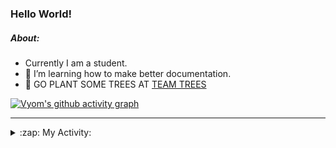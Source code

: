 ### Hello World!

##### About:
- Currently I am a student.
- 🌱 I’m learning how to make better documentation.
- 🌱 GO PLANT SOME TREES AT [TEAM TREES](https://teamtrees.org/)

[![Vyom's github activity graph](https://activity-graph.herokuapp.com/graph?username=Vyvy-vi)](https://github.com/ashutosh00710/github-readme-activity-graph)

---
<details>
  <summary>:zap: My Activity:</summary>
  
<!--START_SECTION:waka-->
![Code Time](http://img.shields.io/badge/Code%20Time-963%20hrs%2032%20mins-blue)

**I'm a Night 🦉** 

```text
🌞 Morning    96 commits     ███░░░░░░░░░░░░░░░░░░░░░░   13.68% 
🌆 Daytime    170 commits    ██████░░░░░░░░░░░░░░░░░░░   24.22% 
🌃 Evening    229 commits    ████████░░░░░░░░░░░░░░░░░   32.62% 
🌙 Night      207 commits    ███████░░░░░░░░░░░░░░░░░░   29.49%

```
📅 **I'm Most Productive on Sunday** 

```text
Monday       100 commits    ███░░░░░░░░░░░░░░░░░░░░░░   14.25% 
Tuesday      115 commits    ████░░░░░░░░░░░░░░░░░░░░░   16.38% 
Wednesday    86 commits     ███░░░░░░░░░░░░░░░░░░░░░░   12.25% 
Thursday     103 commits    ███░░░░░░░░░░░░░░░░░░░░░░   14.67% 
Friday       105 commits    ███░░░░░░░░░░░░░░░░░░░░░░   14.96% 
Saturday     76 commits     ██░░░░░░░░░░░░░░░░░░░░░░░   10.83% 
Sunday       117 commits    ████░░░░░░░░░░░░░░░░░░░░░   16.67%

```


📊 **This Week I Spent My Time On** 

```text
🔥 Editors: 
VS Code                  15 hrs 59 mins      █████████████████████████   100.0%

🐱‍💻 Projects: 
attendance-management-sys8 hrs 30 mins       █████████████░░░░░░░░░░░░   53.23% 
CSF                      7 hrs 16 mins       ███████████░░░░░░░░░░░░░░   45.53% 
praise                   11 mins             ░░░░░░░░░░░░░░░░░░░░░░░░░   1.24%

```


 Last Updated on 15/11/2022 20:04:49 UTC
<!--END_SECTION:waka-->
</details>
